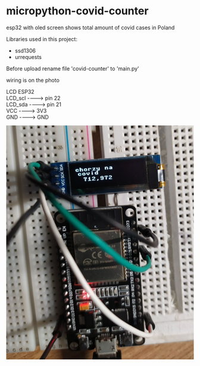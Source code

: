 # micropython-covid-counter
esp32 with oled screen shows total amount of covid cases in Poland 


Libraries used in this project:
- ssd1306
- urrequests


Before upload rename file 'covid-counter' to 'main.py'

wiring is on the photo


LCD                           ESP32<br/>
LCD_scl ----> pin 22<br/>
LCD_sda ----> pin 21<br/>
VCC     ----> 3V3<br/>
GND     ----> GND<br/>

![](photo_esp32.PNG)
